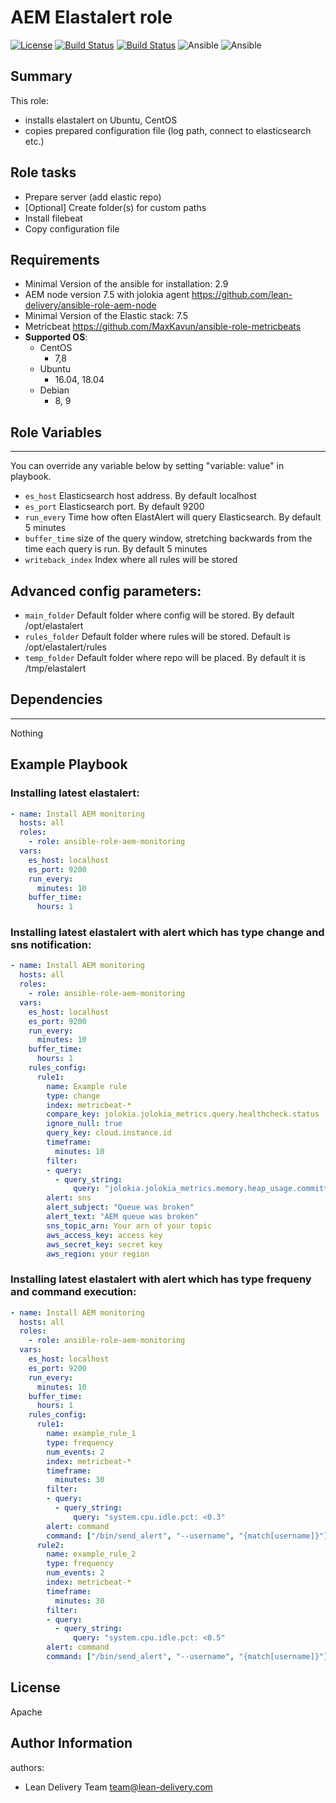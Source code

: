 AEM Elastalert role
=========
[![License](https://img.shields.io/badge/license-Apache-green.svg?style=flat)](https://raw.githubusercontent.com/lean-delivery/ansible-role-aem-elastalert/master/LICENSE)
[![Build Status](https://travis-ci.org/lean-delivery/ansible-role-aem-elastalert.svg?branch=master)](https://travis-ci.org/lean-delivery/ansible-role-aem-elastalert)
[![Build Status](https://gitlab.com/lean-delivery/ansible-role-aem-elastalert/badges/master/build.svg)](https://gitlab.com/lean-delivery/ansible-role-aem-elastalert/pipelines)
![Ansible](https://img.shields.io/ansible/role/d/38385.svg)
![Ansible](https://img.shields.io/badge/dynamic/json.svg?label=min_ansible_version&url=https%3A%2F%2Fgalaxy.ansible.com%2Fapi%2Fv1%2Froles%2F38385%2F&query=$.min_ansible_version)


## Summary


This role:
  - installs elastalert on Ubuntu, CentOS
  - copies prepared configuration file (log path, connect to elasticsearch etc.)




Role tasks
------------


- Prepare server (add elastic repo)
- [Optional] Create folder(s) for custom paths
- Install filebeat
- Copy configuration file


Requirements
------------


- Minimal Version of the ansible for installation: 2.9
- AEM node version 7.5 with jolokia agent https://github.com/lean-delivery/ansible-role-aem-node
- Minimal Version of the Elastic stack: 7.5
- Metricbeat https://github.com/MaxKavun/ansible-role-metricbeats
 - **Supported OS**:
   - CentOS
     - 7,8
   - Ubuntu
     - 16.04, 18.04
   - Debian
     - 8, 9


## Role Variables
--------------


You can override any variable below by setting "variable: value" in playbook.


- `es_host`
Elasticsearch host address. By default localhost
- `es_port`
Elasticsearch port. By default 9200
- `run_every`
Time how often ElastAlert will query Elasticsearch. By default 5 minutes
- `buffer_time`
size of the query window, stretching backwards from the time each query is run. By default 5 minutes
- `writeback_index`
Index where all rules will be stored


## Advanced config parameters:


- `main_folder`
Default folder where config will be stored. By default /opt/elastalert
- `rules_folder`
Default folder where rules will be stored. Default is /opt/elastalert/rules
- `temp_folder`
Default folder where repo will be placed. By default it is /tmp/elastalert


## Dependencies
------------


Nothing


Example Playbook
----------------


### Installing latest elastalert:


```yaml
- name: Install AEM monitoring
  hosts: all
  roles:
    - role: ansible-role-aem-monitoring
  vars:
    es_host: localhost
    es_port: 9200
    run_every:
      minutes: 10
    buffer_time:
      hours: 1
```

### Installing latest elastalert with alert which has type change and sns notification:


```yaml
- name: Install AEM monitoring
  hosts: all
  roles:
    - role: ansible-role-aem-monitoring
  vars:
    es_host: localhost
    es_port: 9200
    run_every:
      minutes: 10
    buffer_time:
      hours: 1
    rules_config:
      rule1:
        name: Example rule
        type: change
        index: metricbeat-*
        compare_key: jolokia.jolokia_metrics.query.healthcheck.status
        ignore_null: true
        query_key: cloud.instance.id
        timeframe:
          minutes: 10
        filter:
        - query:
          - query_string:
              query: "jolokia.jolokia_metrics.memory.heap_usage.committed>1"
        alert: sns
        alert_subject: "Queue was broken"
        alert_text: "AEM queue was broken"
        sns_topic_arn: Your arn of your topic
        aws_access_key: access key
        aws_secret_key: secret key
        aws_region: your region
```

### Installing latest elastalert with alert which has type frequeny and command execution:


```yaml
- name: Install AEM monitoring
  hosts: all
  roles:
    - role: ansible-role-aem-monitoring
  vars:
    es_host: localhost
    es_port: 9200
    run_every:
      minutes: 10
    buffer_time:
      hours: 1
    rules_config:
      rule1:
        name: example_rule_1
        type: frequency
        num_events: 2
        index: metricbeat-*
        timeframe:
          minutes: 30
        filter:
        - query:
          - query_string:
              query: "system.cpu.idle.pct: <0.3"
        alert: command
        command: ["/bin/send_alert", "--username", "{match[username]}"]
      rule2:
        name: example_rule_2
        type: frequency
        num_events: 2
        index: metricbeat-*
        timeframe:
          minutes: 30
        filter:
        - query:
          - query_string:
              query: "system.cpu.idle.pct: <0.5"
        alert: command
        command: ["/bin/send_alert", "--username", "{match[username]}"]
```

License
-------
Apache


Author Information
------------------


authors:
  - Lean Delivery Team <team@lean-delivery.com>